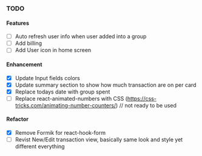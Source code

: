 ### TODO

#### Features

- [ ] Auto refresh user info when user added into a group
- [ ] Add billing
- [ ] Add User icon in home screen

#### Enhancement

- [x] Update Input fields colors
- [x] Update summary section to show how much transaction are on per card
- [x] Replace todays date with group spent
- [ ] Replace react-animated-numbers with CSS (https://css-tricks.com/animating-number-counters/) // not ready to be used

#### Refactor

- [x] Remove Formik for react-hook-form
- [ ] Revist New/Edit transaction view, basically same look and style yet different everything

